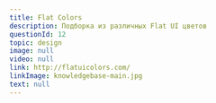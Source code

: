 ```yaml
---
title: Flat Colors
description: Подборка из различных Flat UI цветов
questionId: 12
topic: design
image: null
video: null
link: http://flatuicolors.com/
linkImage: knowledgebase-main.jpg
text: null
---
```


